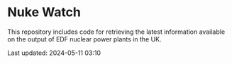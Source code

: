 # Nuke Watch

This repository includes code for retrieving the latest information available on the output of EDF nuclear power plants in the UK.

Last updated: 2024-05-11 03:10